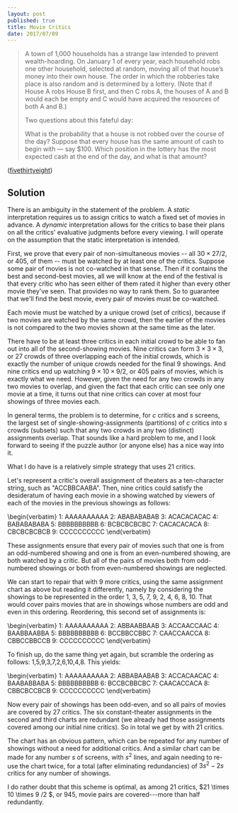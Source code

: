 ```yaml
---
layout: post
published: true
title: Movie Critics
date: 2017/07/09
---
```


>A town of 1,000 households has a strange law intended to prevent wealth-hoarding. On January 1 of every year, each household robs one other household, selected at random, moving all of that house’s money into their own house. The order in which the robberies take place is also random and is determined by a lottery. (Note that if House A robs House B first, and then C robs A, the houses of A and B would each be empty and C would have acquired the resources of both A and B.)
>
>Two questions about this fateful day:
>
>What is the probability that a house is not robbed over the course of the day?
Suppose that every house has the same amount of cash to begin with — say \$100. Which position in the lottery has the most expected cash at the end of the day, and what is that amount?
<!--more-->

([fivethirtyeight](https://fivethirtyeight.com/features/how-many-critics-does-it-take-to-rank-all-the-movies/))

## Solution

There is an ambiguity in the statement of the problem. A _static_ interpretation requires us to assign critics to watch a fixed set of movies in advance. A _dynamic_ interpretation allows for the critics to base their plans on all the critics' evaluative judgments before every viewing. I will operate on the assumption that the static interpretation is intended.

First, we prove that every pair of non-simultaneous movies -- all $30 \times 27 / 2$, or $405$, of them -- must be watched by at least one of the critics. Suppose some pair of movies is not co-watched in that sense. Then if it contains the best and second-best movies, all we will know at the end of the festival is that every critic who has seen either of them rated it higher than every other movie they've seen. That provides no way to rank them. So to guarantee that we'll find the best movie, every pair of movies must be co-watched.

Each movie must be watched by a unique crowd (set of critics), because if two movies are watched by the same crowd, then the earlier of the movies is not compared to the two movies shown at the same time as the later.

There have to be at least three critics in each initial crowd to be able to fan out into all of the second-showing movies. Nine critics can form $3\times3\times3$, or $27$ crowds of three overlapping each of the initial crowds, which is exactly the number of unique crowds needed for the final $9$ showings. And nine critics end up watching $9 \times 10 \times 9 / 2$, or 405 pairs of movies, which is exactly what we need. However, given the need for any two crowds in any two movies to overlap, and given the fact that each critic can see only one movie at a time, it turns out that nine critics can cover at most four showings of three movies each.

In general terms, the problem is to determine, for $c$ critics and $s$ screens, the largest set of single-showing-assignments (partitions) of $c$ critics into $s$ crowds (subsets) such that any two crowds in any two (distinct) assignments overlap. That sounds like a hard problem to me, and I look forward to seeing if the puzzle author (or anyone else) has a nice way into it.  

What I do have is a relatively simple strategy that uses 21 critics.

Let's represent a critic's overall assignment of theaters as a ten-character string, such as "ACCBBCAABA".  Then, nine critics could satisfy the desideratum of having each movie in a showing watched by viewers of each of the movies in the previous showings as follows:

\begin{verbatim}
    1: AAAAAAAAAA
    2: ABABABABAB
    3: ACACACACAC
    4: BABABABABA
    5: BBBBBBBBBB
    6: BCBCBCBCBC
    7: CACACACACA
    8: CBCBCBCBCB
    9: CCCCCCCCCC
\end{verbatim}

These assignments ensure that every pair of movies such that one is from an odd-numbered showing and one is from an even-numbered showing, are both watched by a critic.  But all of the pairs of movies both from odd-numbered showings or both from even-numbered showings are neglected.

We can start to repair that with $9$ more critics, using the same assignment chart as above but reading it differently, namely by considering the showings to be represented in the order 1, 3, 5, 7, 9, 2, 4, 6, 8, 10. That would cover pairs movies that are in showings whose numbers are odd and even in this ordering. Reordering, this second set of assignments is:

\begin{verbatim}
    1: AAAAAAAAAA
    2: ABBAABBAAB
    3: ACCAACCAAC
    4: BAABBAABBA
    5: BBBBBBBBBB
    6: BCCBBCCBBC
    7: CAACCAACCA
    8: CBBCCBBCCB
    9: CCCCCCCCCC
\end{verbatim}

To finish up, do the same thing yet again, but scramble the ordering as follows: 1,5,9,3,7,2,6,10,4,8. This yields:

\begin{verbatim}
    1: AAAAAAAAAA
    2: ABBABAABAB
    3: ACCACAACAC
    4: BAABABBABA
    5: BBBBBBBBBB
    6: BCCBCBBCBC
    7: CAACACCACA
    8: CBBCBCCBCB
    9: CCCCCCCCCC
\end{verbatim}

Now every pair of showings has been odd-even, and so all pairs of movies are covered by $27$ critics. The six constant-theater assignments in the second and third charts are redundant (we already had those assignments covered among our initial nine critics). So in total we get by with 21 critics. 

The chart has an obvious pattern, which can be repeated for any  number of showings without a need for additional critics. And a similar chart can be made for any number $s$ of screens, with $s^2$ lines, and again needing to re-use the chart twice, for a total (after eliminating redundancies) of $3s^2-2s$ critics for any number of showings.

I do rather doubt that this scheme is optimal, as among 21 critics, $21 \times 10 \times 9 /2 $, or 945, movie pairs are covered---more than half redundantly.

<br>
 
